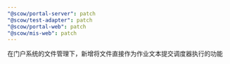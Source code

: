 ```yaml
---
"@scow/portal-server": patch
"@scow/test-adapter": patch
"@scow/portal-web": patch
"@scow/mis-web": patch
---
```


在门户系统的文件管理下，新增将文件直接作为作业文本提交调度器执行的功能
